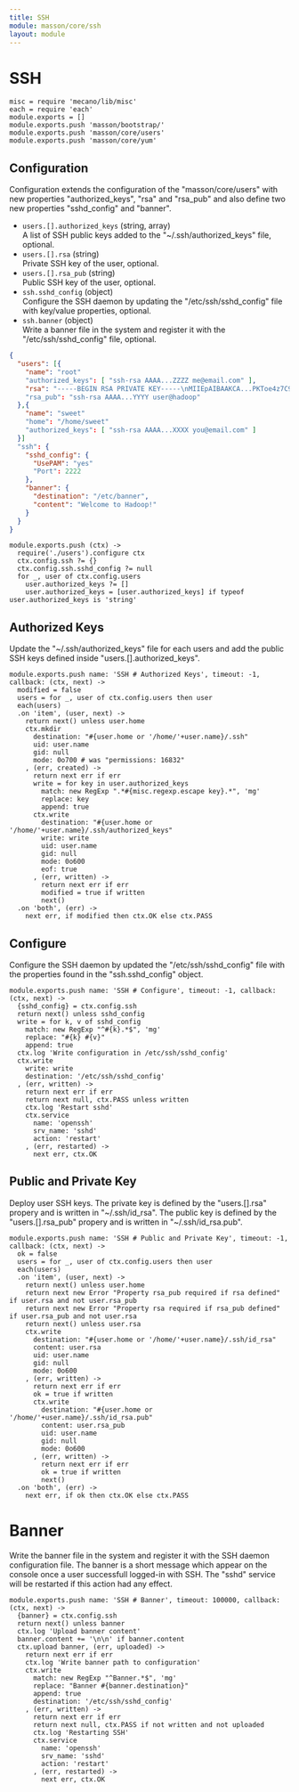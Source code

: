 ```yaml
---
title: SSH
module: masson/core/ssh
layout: module
---
```


# SSH

    misc = require 'mecano/lib/misc'
    each = require 'each'
    module.exports = []
    module.exports.push 'masson/bootstrap/'
    module.exports.push 'masson/core/users'
    module.exports.push 'masson/core/yum'

## Configuration

Configuration extends the configuration of the "masson/core/users" with
new properties "authorized\_keys", "rsa" and "rsa_pub" and also define 
two new properties "sshd\_config" and "banner".

*   `users.[].authorized_keys` (string, array)   
    A list of SSH public keys added to the "~/.ssh/authorized_keys" file, optional.   
*   `users.[].rsa` (string)   
    Private SSH key of the user, optional.
*   `users.[].rsa_pub` (string)   
    Public SSH key of the user, optional.
*   `ssh.sshd_config` (object)   
    Configure the SSH daemon by updating the "/etc/ssh/sshd_config" file with 
    key/value properties, optional.   
*   `ssh.banner` (object)   
    Write a banner file in the system and register it with the "/etc/ssh/sshd_config" file, optional.   
       

```json
{
  "users": [{
    "name": "root"
    "authorized_keys": [ "ssh-rsa AAAA...ZZZZ me@email.com" ],
    "rsa": "-----BEGIN RSA PRIVATE KEY-----\nMIIEpAIBAAKCA...PKToe4z7C9BqMT7Og==\n-----END RSA PRIVATE KEY-----"
    "rsa_pub": "ssh-rsa AAAA...YYYY user@hadoop"
  },{
    "name": "sweet"
    "home": "/home/sweet" 
    "authorized_keys": [ "ssh-rsa AAAA...XXXX you@email.com" ]
  }]
  "ssh": {
    "sshd_config": {
      "UsePAM": "yes"
      "Port": 2222
    },
    "banner": {
      "destination": "/etc/banner",
      "content": "Welcome to Hadoop!"
    }
  }
}
```

    module.exports.push (ctx) ->
      require('./users').configure ctx
      ctx.config.ssh ?= {}
      ctx.config.ssh.sshd_config ?= null
      for _, user of ctx.config.users
        user.authorized_keys ?= []
        user.authorized_keys = [user.authorized_keys] if typeof user.authorized_keys is 'string'

## Authorized Keys

Update the "~/.ssh/authorized_keys" file for each users and add the public SSH keys
defined inside "users.[].authorized_keys".

    module.exports.push name: 'SSH # Authorized Keys', timeout: -1, callback: (ctx, next) ->
      modified = false
      users = for _, user of ctx.config.users then user
      each(users)
      .on 'item', (user, next) ->
        return next() unless user.home
        ctx.mkdir 
          destination: "#{user.home or '/home/'+user.name}/.ssh"
          uid: user.name
          gid: null
          mode: 0o700 # was "permissions: 16832"
        , (err, created) ->
          return next err if err
          write = for key in user.authorized_keys
            match: new RegExp ".*#{misc.regexp.escape key}.*", 'mg'
            replace: key
            append: true
          ctx.write
            destination: "#{user.home or '/home/'+user.name}/.ssh/authorized_keys"
            write: write
            uid: user.name
            gid: null
            mode: 0o600
            eof: true
          , (err, written) ->
            return next err if err
            modified = true if written
            next()
      .on 'both', (err) ->
        next err, if modified then ctx.OK else ctx.PASS

## Configure

Configure the SSH daemon by updated the "/etc/ssh/sshd_config" file with the
properties found in the "ssh.sshd_config" object.

    module.exports.push name: 'SSH # Configure', timeout: -1, callback: (ctx, next) ->
      {sshd_config} = ctx.config.ssh
      return next() unless sshd_config
      write = for k, v of sshd_config
        match: new RegExp "^#{k}.*$", 'mg'
        replace: "#{k} #{v}"
        append: true
      ctx.log 'Write configuration in /etc/ssh/sshd_config'
      ctx.write
        write: write
        destination: '/etc/ssh/sshd_config'
      , (err, written) ->
        return next err if err
        return next null, ctx.PASS unless written
        ctx.log 'Restart sshd'
        ctx.service
          name: 'openssh'
          srv_name: 'sshd'
          action: 'restart'
        , (err, restarted) ->
          next err, ctx.OK

## Public and Private Key

Deploy user SSH keys. The private key is defined by the "users.[].rsa" 
propery and is written in "~/.ssh/id\_rsa". The public key is defined by 
the "users.[].rsa\_pub" propery and is written in "~/.ssh/id\_rsa.pub".

    module.exports.push name: 'SSH # Public and Private Key', timeout: -1, callback: (ctx, next) ->
      ok = false
      users = for _, user of ctx.config.users then user
      each(users)
      .on 'item', (user, next) ->
        return next() unless user.home
        return next new Error "Property rsa_pub required if rsa defined" if user.rsa and not user.rsa_pub
        return next new Error "Property rsa required if rsa_pub defined" if user.rsa_pub and not user.rsa
        return next() unless user.rsa
        ctx.write
          destination: "#{user.home or '/home/'+user.name}/.ssh/id_rsa"
          content: user.rsa
          uid: user.name
          gid: null
          mode: 0o600
        , (err, written) ->
          return next err if err
          ok = true if written
          ctx.write
            destination: "#{user.home or '/home/'+user.name}/.ssh/id_rsa.pub"
            content: user.rsa_pub
            uid: user.name
            gid: null
            mode: 0o600
          , (err, written) ->
            return next err if err
            ok = true if written
            next()
      .on 'both', (err) ->
        next err, if ok then ctx.OK else ctx.PASS

# Banner

Write the banner file in the system and register it with the SSH 
daemon configuration file. The banner is a short message which appear 
on the console once a user successfull logged-in with SSH. The "sshd" 
service will be restarted if this action had any effect.

    module.exports.push name: 'SSH # Banner', timeout: 100000, callback: (ctx, next) ->
      {banner} = ctx.config.ssh
      return next() unless banner
      ctx.log 'Upload banner content'
      banner.content += '\n\n' if banner.content
      ctx.upload banner, (err, uploaded) ->
        return next err if err
        ctx.log 'Write banner path to configuration'
        ctx.write
          match: new RegExp "^Banner.*$", 'mg'
          replace: "Banner #{banner.destination}"
          append: true
          destination: '/etc/ssh/sshd_config'
        , (err, written) ->
          return next err if err
          return next null, ctx.PASS if not written and not uploaded
          ctx.log 'Restarting SSH'
          ctx.service
            name: 'openssh'
            srv_name: 'sshd'
            action: 'restart'
          , (err, restarted) ->
            next err, ctx.OK





